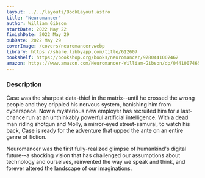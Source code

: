 ```yaml
---
layout: ../../layouts/BookLayout.astro
title: "Neuromancer"
author: William Gibson
startDate: 2022 May 22
finishDate: 2022 May 29
pubDate: 2022 May 29
coverImage: /covers/neuromancer.webp
library: https://share.libbyapp.com/title/612607
bookshelf: https://bookshop.org/books/neuromancer/9780441007462
amazon: https://www.amazon.com/Neuromancer-William-Gibson/dp/0441007465/
---
```


### Description
Case was the sharpest data-thief in the matrix--until he crossed the wrong people and they crippled his nervous system, banishing him from cyberspace. Now a mysterious new employer has recruited him for a last-chance run at an unthinkably powerful artificial intelligence. With a dead man riding shotgun and Molly, a mirror-eyed street-samurai, to watch his back, Case is ready for the adventure that upped the ante on an entire genre of fiction.

Neuromancer was the first fully-realized glimpse of humankind's digital future--a shocking vision that has challenged our assumptions about technology and ourselves, reinvented the way we speak and think, and forever altered the landscape of our imaginations.

<!-- ### Notes & Highlights -->
